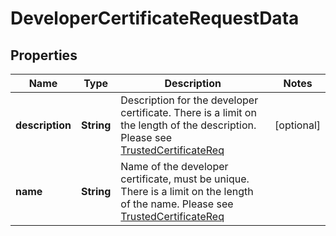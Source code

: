 
# DeveloperCertificateRequestData

## Properties
Name | Type | Description | Notes
------------ | ------------- | ------------- | -------------
**description** | **String** | Description for the developer certificate. There is a limit on the length of the description. Please see [TrustedCertificateReq](/docs/current/api-references/account-management-api.html#trustedcertificatereq) |  [optional]
**name** | **String** | Name of the developer certificate, must be unique. There is a limit on the length of the name. Please see [TrustedCertificateReq](/docs/current/api-references/account-management-api.html#trustedcertificatereq) | 



